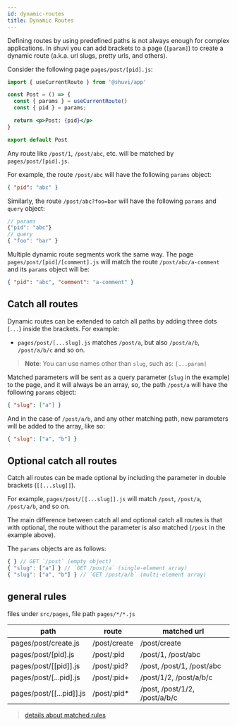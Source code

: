 ```yaml
---
id: dynamic-routes
title: Dynamic Routes
---
```


Defining routes by using predefined paths is not always enough for complex applications. In shuvi you can add brackets to a page (`[param]`) to create a dynamic route (a.k.a. url slugs, pretty urls, and others).

Consider the following page `pages/post/[pid].js`:

```jsx
import { useCurrentRoute } from '@shuvi/app'

const Post = () => {
  const { params } = useCurrentRoute()
  const { pid } = params;

  return <p>Post: {pid}</p>
}

export default Post
```

Any route like `/post/1`, `/post/abc`, etc. will be matched by `pages/post/[pid].js`. 

For example, the route `/post/abc` will have the following `params` object:

```json
{ "pid": "abc" }
```

Similarly, the route `/post/abc?foo=bar` will have the following `params` and `query` object:

```javascript
// params
{"pid": "abc"}
// query
{ "foo": "bar" }
```

Multiple dynamic route segments work the same way. The page `pages/post/[pid]/[comment].js` will match the route `/post/abc/a-comment` and its `params` object will be:

```json
{ "pid": "abc", "comment": "a-comment" }
```

## Catch all routes

Dynamic routes can be extended to catch all paths by adding three dots (`...`) inside the brackets. For example:

- `pages/post/[...slug].js` matches `/post/a`, but also `/post/a/b`, `/post/a/b/c` and so on.

> **Note**: You can use names other than `slug`, such as: `[...param]`

Matched parameters will be sent as a query parameter (`slug` in the example) to the page, and it will always be an array, so, the path `/post/a` will have the following `params` object:

```json
{ "slug": ["a"] }
```

And in the case of `/post/a/b`, and any other matching path, new parameters will be added to the array, like so:

```json
{ "slug": ["a", "b"] }
```

## Optional catch all routes

Catch all routes can be made optional by including the parameter in double brackets (`[[...slug]]`).

For example, `pages/post/[[...slug]].js` will match `/post`, `/post/a`, `/post/a/b`, and so on.

The main difference between catch all and optional catch all routes is that with optional, the route without the parameter is also matched (`/post` in the example above).

The `params` objects are as follows:

```javascript
{ } // GET `/post` (empty object)
{ "slug": ["a"] } // `GET /post/a` (single-element array)
{ "slug": ["a", "b"] } // `GET /post/a/b` (multi-element array)
```

## general rules

files under `src/pages`, file path `pages/*/*.js`

| path                           | route                    | matched url                              |
| ------------------------------ | ------------------------ | ---------------------------------------- |
| pages/post/create.js           | /post/create             | /post/create                             |
| pages/post/[pid].js            | /post/:pid               | /post/1, /post/abc                       |
| pages/post/[[pid]].js          | /post/:pid?              | /post, /post/1, /post/abc                |
| pages/post/[...pid].js         | /post/:pid+              | /post/1/2, /post/a/b/c                   |
| pages/post/[[...pid]].js       | /post/:pid*              | /post, /post/1/2, /post/a/b/c            |

> [details about matched rules](../router-match-rules)
